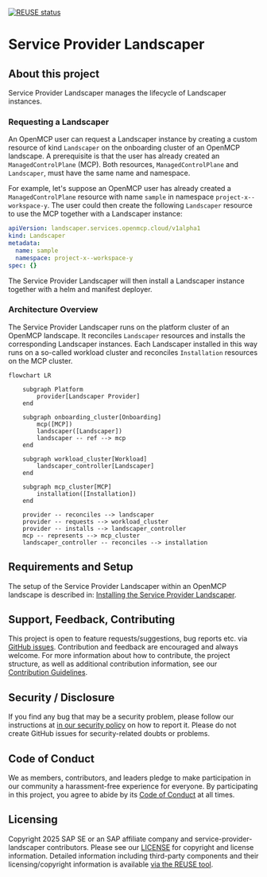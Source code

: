 [![REUSE status](https://api.reuse.software/badge/github.com/openmcp-project/service-provider-landscaper)](https://api.reuse.software/info/github.com/openmcp-project/service-provider-landscaper)

# Service Provider Landscaper

## About this project

Service Provider Landscaper manages the lifecycle of Landscaper instances.

### Requesting a Landscaper

An OpenMCP user can request a Landscaper instance by creating a custom resource of kind `Landscaper` on the onboarding cluster of an OpenMCP landscape. A prerequisite is that the user has already created an `ManagedControlPlane` (MCP). Both resources, `ManagedControlPlane` and `Landscaper`, must have the same name and namespace.

For example, let's suppose an OpenMCP user has already created a `ManagedControlPlane` resource with name `sample` in namespace `project-x--workspace-y`. The user could then create the following `Landscaper` resource to use the MCP together with a Landscaper instance:

```yaml
apiVersion: landscaper.services.openmcp.cloud/v1alpha1
kind: Landscaper
metadata:
  name: sample
  namespace: project-x--workspace-y
spec: {}
```

The Service Provider Landscaper will then install a Landscaper instance together with a helm and manifest deployer.


### Architecture Overview

The Service Provider Landscaper runs on the platform cluster of an OpenMCP landscape. It reconciles `Landscaper` resources and installs the corresponding Landscaper instances. Each Landscaper installed in this way runs on a so-called workload cluster and reconciles `Installation` resources on the MCP cluster.

```mermaid
flowchart LR
    
    subgraph Platform
        provider[Landscaper Provider]
    end

    subgraph onboarding_cluster[Onboarding]
        mcp([MCP])
        landscaper([Landscaper])
        landscaper -- ref --> mcp
    end

    subgraph workload_cluster[Workload]
        landscaper_controller[Landscaper]
    end

    subgraph mcp_cluster[MCP]
        installation([Installation])
    end

    provider -- reconciles --> landscaper
    provider -- requests --> workload_cluster
    provider -- installs --> landscaper_controller
    mcp -- represents --> mcp_cluster
    landscaper_controller -- reconciles --> installation
```


## Requirements and Setup

The setup of the Service Provider Landscaper  within an OpenMCP landscape is described in: [Installing the Service Provider Landscaper](docs/technical/install.md).

## Support, Feedback, Contributing

This project is open to feature requests/suggestions, bug reports etc. via [GitHub issues](https://github.com/openmcp-project/service-provider-landscaper/issues). Contribution and feedback are encouraged and always welcome. For more information about how to contribute, the project structure, as well as additional contribution information, see our [Contribution Guidelines](CONTRIBUTING.md).

## Security / Disclosure
If you find any bug that may be a security problem, please follow our instructions at [in our security policy](https://github.com/openmcp-project/service-provider-landscaper/security/policy) on how to report it. Please do not create GitHub issues for security-related doubts or problems.

## Code of Conduct

We as members, contributors, and leaders pledge to make participation in our community a harassment-free experience for everyone. By participating in this project, you agree to abide by its [Code of Conduct](https://github.com/SAP/.github/blob/main/CODE_OF_CONDUCT.md) at all times.

## Licensing

Copyright 2025 SAP SE or an SAP affiliate company and service-provider-landscaper contributors. Please see our [LICENSE](LICENSE) for copyright and license information. Detailed information including third-party components and their licensing/copyright information is available [via the REUSE tool](https://api.reuse.software/info/github.com/openmcp-project/service-provider-landscaper).
